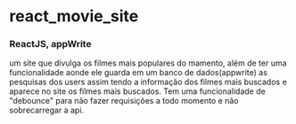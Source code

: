 # react_movie_site
### ReactJS, appWrite
um site que divulga os filmes mais populares do mamento, além de ter uma funcionalidade aonde ele guarda em um banco de dados(appwrite) as pesquisas dos users assim tendo a informação dos filmes mais buscados e aparece no site os filmes mais buscados.
Tem uma funcionalidade de "debounce" para não fazer requisições a todo momento e não sobrecarregar a api.
